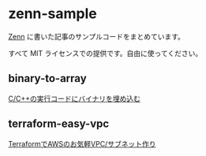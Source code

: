 # zenn-sample

[Zenn](https://zenn.dev) に書いた記事のサンプルコードをまとめています。

すべて MIT ライセンスでの提供です。自由に使ってください。

## binary-to-array

[C/C++の実行コードにバイナリを埋め込む](https://zenn.dev/keioni/articles/8b06158f5d541c)

## terraform-easy-vpc

[TerraformでAWSのお気軽VPC/サブネット作り](https://zenn.dev/keioni/articles/c60b03a45bb5f8)
